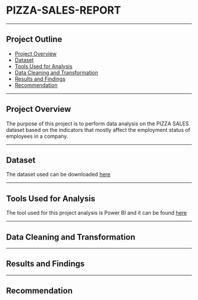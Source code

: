 # PIZZA-SALES-REPORT

---
## **Project Outline**
- [Project Overview](#Project-Overview)
- [Dataset](#Dataset)
- [Tools Used for Analysis](#Tools-Used-for-Analysis)
- [Data Cleaning and Transformation](#Data-Cleaning-and-Transformation)
- [Results and Findings](#Results-and-Findings)
- [Recommendation](#Recommendation)
---

## Project Overview
The purpose of this project is to perform data analysis on the PIZZA SALES dataset based on the indicators that mostly affect the employment status of employees in a company.

---
## Dataset
The dataset used can be downloaded 
[here](https://www.kaggle.com/datasets/nextmillionaire/pizza-sales-dataset)

---

## Tools Used for Analysis 
The tool used for this project analysis is Power BI and it can be found [here](https://powerbi.microsoft.com/en-us/downloads/)

---

## Data Cleaning and Transformation


---

## Results and Findings


---

## Recommendation
